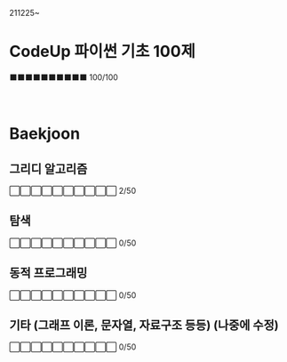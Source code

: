 211225~


# CodeUp 파이썬 기초 100제 
⬛⬛⬛⬛⬛⬛⬛⬛⬛⬛ 100/100

<br>

# Baekjoon


## 그리디 알고리즘
⬜⬜⬜⬜⬜⬜⬜⬜⬜⬜ 2/50
<br>

## 탐색
⬜⬜⬜⬜⬜⬜⬜⬜⬜⬜ 0/50
<br>

## 동적 프로그래밍
⬜⬜⬜⬜⬜⬜⬜⬜⬜⬜ 0/50
<br>

## 기타 (그래프 이론, 문자열, 자료구조 등등) (나중에 수정)
⬜⬜⬜⬜⬜⬜⬜⬜⬜⬜ 0/50
<br>
